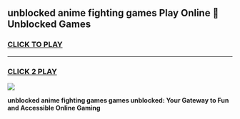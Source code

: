 
## unblocked anime fighting games Play Online 👋 Unblocked Games
<h3>
<a href="https://premium.freeplayer.one?title=unblocked_anime_fighting_games&ref=19F">CLICK TO PLAY</a></h3>
<hr>

<h3>
<a href="https://premium.freeplayer.one?title=unblocked_anime_fighting_games&ref=19F">CLICK 2 PLAY</a>
  
</h3>

<a href="https://premium.freeplayer.one?title=unblocked_anime_fighting_games&ref=19F"><img src="https://clearcache.store/games.png"></a>


**unblocked anime fighting games games unblocked: Your Gateway to Fun and Accessible Online Gaming**
